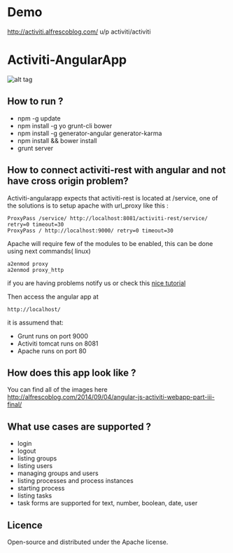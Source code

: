 # Demo 
http://activiti.alfrescoblog.com/
u/p activiti/activiti

Activiti-AngularApp
===================
![alt tag](http://media1.alfrescoblog.com/2014/06/tasks.angular.png)


## How to run ?

* npm -g update
* npm install -g yo grunt-cli bower
* npm install -g generator-angular generator-karma
* npm install && bower install
* grunt server

## How to connect activiti-rest with angular and not have cross origin problem?

Activiti-angularapp expects that activiti-rest is located at /service, one of the solutions is to setup apache with url_proxy like this :
```
ProxyPass /service/ http://localhost:8081/activiti-rest/service/ retry=0 timeout=30
ProxyPass / http://localhost:9000/ retry=0 timeout=30
```

Apache will require few of the modules to be enabled, this can be done using next commands( linux)
```
a2enmod proxy
a2enmod proxy_http
```
if you are having problems notify us or check this [nice tutorial](https://www.digitalocean.com/community/tutorials/how-to-use-apache-http-server-as-reverse-proxy-using-mod_proxy-extension)


Then access the angular app at

```
http://localhost/
```

it is assumend that:
* Grunt runs on port 9000
* Activiti tomcat runs on 8081
* Apache runs on port 80 
 
## How does this app look like ?
You can find all of the images here 
http://alfrescoblog.com/2014/09/04/angular-js-activiti-webapp-part-iii-final/

## What use cases are supported ?
* login
* logout
* listing groups
* listing users
* managing groups and users
* listing processes and process instances
* starting  process
* listing tasks
* task forms are supported for text, number, boolean, date, user 



## Licence
 Open-source and distributed under the Apache license.
